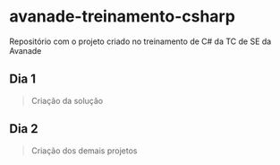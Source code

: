 # avanade-treinamento-csharp
Repositório com o projeto criado no treinamento de C# da TC de SE da Avanade

## Dia 1
> Criação da solução

## Dia 2
> Criação dos demais projetos